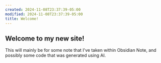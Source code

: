 ```yaml
---
created: 2024-11-08T23:37:39-05:00
modified: 2024-11-08T23:37:39-05:00
title: Welcome!
---
```

## Welcome to my new site!
This will mainly be for some note that I've taken within Obsidian Note, and possibly some code that was generated using AI.